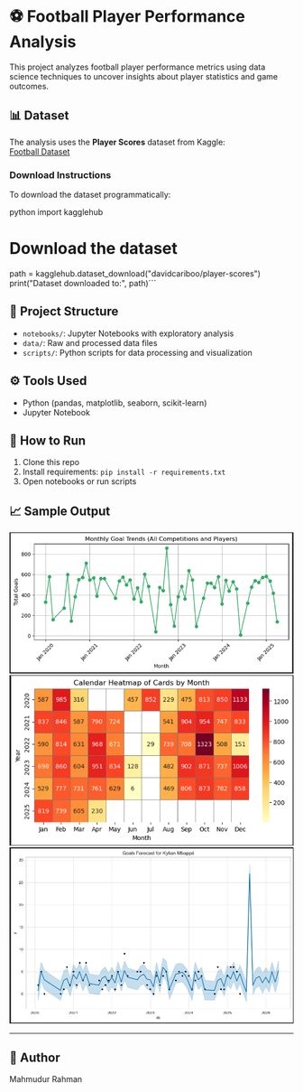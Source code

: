# ⚽ Football Player Performance Analysis

This project analyzes football player performance metrics using data science techniques to uncover insights about player statistics and game outcomes.

## 📊 Dataset

The analysis uses the **Player Scores** dataset from Kaggle:  
[Football Dataset](https://www.kaggle.com/datasets/davidcariboo/player-scores)

### Download Instructions

To download the dataset programmatically:

python
import kagglehub

# Download the dataset
path = kagglehub.dataset_download("davidcariboo/player-scores")
print("Dataset downloaded to:", path)´´´




## 📁 Project Structure

- `notebooks/`: Jupyter Notebooks with exploratory analysis
- `data/`: Raw and processed data files
- `scripts/`: Python scripts for data processing and visualization

## ⚙️ Tools Used

- Python (pandas, matplotlib, seaborn, scikit-learn)
- Jupyter Notebook

## 🚀 How to Run

1. Clone this repo
2. Install requirements: `pip install -r requirements.txt`
3. Open notebooks or run scripts

## 📈 Sample Output

![Monthly Goal Trends](images/plot%201.png)
![Calendar Heatmap of Cards by Month](images/plot%202.png)
![Goals Forecast for Kylian Mbappe](images/plot%203.png)



---

## 👤 Author

Mahmudur Rahman
